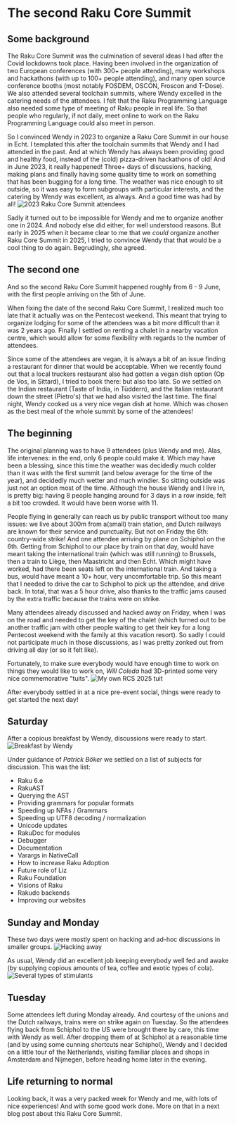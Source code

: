 # The second Raku Core Summit

## Some background

The Raku Core Summit was the culmination of several ideas I had after the Covid lockdowns took place.  Having been involved in the organization of two European conferences (with 300+ people attending), many workshops and hackathons (with up to 100+ people attending), and many open source conference booths (most notably FOSDEM, OSCON, Froscon and T-Dose).  We also attended several toolchain summits, where Wendy excelled in the catering needs of the attendees.  I felt that the Raku Programming Language also needed some type of meeting of Raku people in real life.  So that people who regularly, if not daily, meet online to work on the Raku Programming Language could also meet in person.

So I convinced Wendy in 2023 to organize a Raku Core Summit in our house in Echt.  I templated this after the toolchain summits that Wendy and I had attended in the past.  And at which Wendy has always been providing good and healthy food, instead of the (cold) pizza-driven hackathons of old!  And in June 2023, it really happened!  Three+ days of discussions, hacking, making plans and finally having some quality time to work on something that has been bugging for a long time.  The weather was nice enough to sit outside, so it was easy to form subgroups with particular interests, and the catering by Wendy was excellent, as always.  And a good time was had by all!
![2023 Raku Core Summit attendees](https://rakudoweekly.blog/wp-content/uploads/2023/06/img_1534-edited.jpeg)

Sadly it turned out to be impossible for Wendy and me to organize another one in 2024.  And nobody else did either, for well understood reasons.  But early in 2025 when it became clear to me that we *could* organize another Raku Core Summit in 2025, I tried to convince Wendy that that would be a cool thing to do again.  Begrudingly, she agreed.

## The second one

And so the second Raku Core Summit happened roughly from 6 - 9 June, with the first people arriving on the 5th of June.

When fixing the date of the second Raku Core Summit, I realized much too late that it actually was on the Pentecost weekend.  This meant that trying to organize lodging for some of the attendees was a bit more difficult than it was 2 years ago.  Finally I settled on renting a chalet in a nearby vacation centre, which would allow for some flexibility with regards to the number of attendees.

Since some of the attendees are vegan, it is always a bit of an issue finding a restaurant for dinner that would be acceptable.  When we recently found out that a local truckers restaurant also had gotten a vegan dish option (Op de Vos, in Sittard), I tried to book there: but also too late.  So we settled on the Indian restaurant (Taste of India, in Tüddern), and the Italian restaurant down the street (Pietro's) that we had also visited the last time.  The final night, Wendy cooked us a very nice vegan dish at home.  Which was chosen as the best meal of the whole summit by some of the attendees!

## The beginning

The original planning was to have 9 attendees (plus Wendy and me).  Alas, life intervenes: in the end, only 6 people could make it.  Which may have been a blessing, since this time the weather was decidedly much colder than it was with the first summit (and below average for the time of the year), and decidedly much wetter and much windier.  So sitting outside was just not an option most of the time.  Although the house Wendy and I live in, is pretty big: having 8 people hanging around for 3 days in a row inside, felt a bit too crowded.  It would have been worse with 11.

People flying in generally can reach us by public transport without too many issues: we live about 300m from a(small) train station, and Dutch railways are known for their service and punctuality.  But not on Friday the 6th: country-wide strike!  And one attendee arriving by plane on Schiphol on the 6th.  Getting from Schiphol to our place by train on that day, would have meant taking the international train (which was still running) to Brussels, then a train to Liège, then Maastricht and then Echt.  Which might have worked, had there been seats left on the international train.  And taking a bus, would have meant a 10+ hour, very uncomfortable trip.  So this meant that I needed to drive the car to Schiphol to pick up the attendee, and drive back.  In total, that was a 5 hour drive, also thanks to the traffic jams caused by the extra traffic because the trains were on strike.

Many attendees already discussed and hacked away on Friday, when I was on the road and needed to get the key of the chalet (which turned out to be another traffic jam with other people waiting to get their key for a long Pentecost weekend with the family at this vacation resort).  So sadly I could not participate much in those discussions, as I was pretty zonked out from driving all day (or so it felt like).

Fortunately, to make sure everybody would have enough time to work on things they would like to work on, *Will Coleda* had 3D-printed some very nice commemorative "tuits".
![My own RCS 2025 tuit](https://github.com/user-attachments/assets/289c9064-c798-4f8c-a031-38e2977b6dde)

After everybody settled in at a nice pre-event social, things were ready to get started the next day!

## Saturday
After a copious breakfast by Wendy, discussions were ready to start.
![Breakfast by Wendy](https://github.com/user-attachments/assets/e438a552-0fc9-4269-86ec-0dee119d8c9b)

Under guidance of *Patrick Böker* we settled on a list of subjects for discussion.  This was the list:

- Raku 6.e
- RakuAST
- Querying the AST
- Providing grammars for popular formats
- Speeding up NFAs / Grammars
- Speeding up UTF8 decoding / normalization
- Unicode updates
- RakuDoc for modules
- Debugger
- Documentation
- Varargs in NativeCall
- How to increase Raku Adoption
- Future role of Liz
- Raku Foundation
- Visions of Raku
- Rakudo backends
- Improving our websites

## Sunday and Monday
These two days were mostly spent on hacking and ad-hoc discussions in smaller groups.
![Hacking away](https://github.com/user-attachments/assets/d0163cbf-44ff-4813-8644-423da5bcc1dc)

As usual, Wendy did an excellent job keeping everybody well fed and awake (by supplying copious amounts of tea, coffee and exotic types of cola).
![Several types of stimulants](https://github.com/user-attachments/assets/bc6c2b1c-32b3-44d1-8285-0d1c25d29302)

## Tuesday
Some attendees left during Monday already.  And courtesy of the unions and the Dutch railways, trains were on strike again on Tuesday.  So the attendees flying back from Schiphol to the US were brought there by care, this time with Wendy as well.  After dropping them of at Schiphol at a reasonable time (and by using some cunning shortcuts near Schiphol), Wendy and I decided on a little tour of the Netherlands, visiting familiar places and shops in Amsterdam and Nijmegen, before heading home later in the evening.

## Life returning to normal
Looking back, it was a very packed week for Wendy and me, with lots of nice experiences!  And with some good work done.  More on that in a next blog post about this Raku Core Summit.
